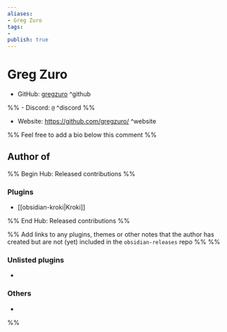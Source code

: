 ```yaml
---
aliases:
- Greg Zuro
tags: 
- 
publish: true
---
```


# Greg Zuro

- GitHub: [gregzuro](https://github.com/gregzuro/) ^github

%% - Discord: `@` ^discord %%

- Website: <https://github.com/gregzuro/> ^website

<!-- - [[Publish sites|Publish site]]: ^publish -->

%% Feel free to add a bio below this comment %%


## Author of

%% Begin Hub: Released contributions %%
### Plugins
- [[obsidian-kroki|Kroki]]

%% End Hub: Released contributions %%

%% Add links to any plugins, themes or other notes that the author has created but are not (yet) included in the `obsidian-releases` repo %%
%%
### Unlisted plugins

- 

### Others

- 
%%

<!--
## Sponsor this author

- [[GitHub sponsors]]: [Sponsor @gregzuro on GitHub Sponsors](https://github.com/sponsors/gregzuro) ^github-sponsor
- [[Buy me a coffee]]: ^buy-me-a-coffee
- [[PayPal]]: ^paypal
- [[Patreon]]: ^patreon

-->

<!--
## Follow this author

- [[YouTube Channels|On YouTube]]: ^youtube
- Twitter: ^twitter
- ...
-->
